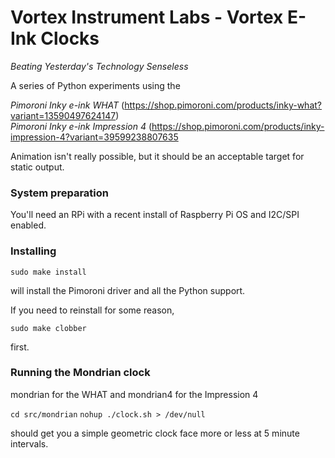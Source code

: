 # Vortex Instrument Labs - Vortex E-Ink Clocks

_Beating Yesterday's Technology Senseless_

A series of Python experiments using the 

*Pimoroni Inky e-ink WHAT* (https://shop.pimoroni.com/products/inky-what?variant=13590497624147)</br>
*Pimoroni Inky e-ink Impression 4* (https://shop.pimoroni.com/products/inky-impression-4?variant=39599238807635

Animation isn't really possible, but it should be an acceptable target for static output.

### System preparation

You'll need an RPi with a recent install of Raspberry Pi OS and I2C/SPI enabled.

### Installing

`sudo make install`

will install the Pimoroni driver and all the Python support.

If you need to reinstall for some reason,

`sudo make clobber`

first.

### Running the Mondrian clock

mondrian for the WHAT and mondrian4 for the Impression 4

`cd src/mondrian`
`nohup ./clock.sh > /dev/null`

should get you a simple geometric clock face more or less at 5 minute intervals.

